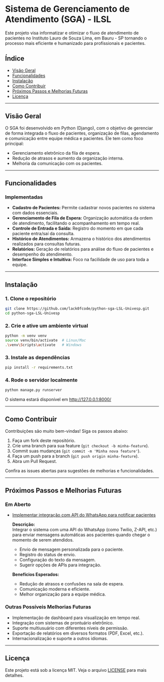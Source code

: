 # Sistema de Gerenciamento de Atendimento (SGA) - ILSL 

Este projeto visa informatizar e otimizar o fluxo de atendimento de pacientes no Instituto Lauro de Souza Lima, em Bauru - SP tornando o processo mais eficiente e humanizado para profissionais e pacientes.

## Índice

- [Visão Geral](#visão-geral)
- [Funcionalidades](#funcionalidades)
- [Instalação](#instalação)
- [Como Contribuir](#como-contribuir)
- [Próximos Passos e Melhorias Futuras](#próximos-passos-e-melhorias-futuras)
- [Licença](#licença)

---

## Visão Geral

O SGA foi desenvolvido em Python (Django), com o objetivo de gerenciar de forma integrada o fluxo de pacientes, organização de filas, agendamento e comunicação entre equipe médica e pacientes. Ele tem como foco principal:

- Gerenciamento eletrônico da fila de espera.
- Redução de atrasos e aumento da organização interna.
- Melhoria da comunicação com os pacientes.

---

## Funcionalidades

### Implementadas

- **Cadastro de Pacientes:** Permite cadastrar novos pacientes no sistema com dados essenciais.
- **Gerenciamento de Fila de Espera:** Organização automática da ordem de atendimento, facilitando o acompanhamento em tempo real.
- **Controle de Entrada e Saída:** Registro do momento em que cada paciente entra/saí da consulta.
- **Histórico de Atendimentos:** Armazena o histórico dos atendimentos realizados para consultas futuras.
- **Relatórios:** Geração de relatórios para análise do fluxo de pacientes e desempenho do atendimento.
- **Interface Simples e Intuitiva:** Foco na facilidade de uso para toda a equipe.

---

## Instalação

### 1. Clone o repositório

```bash
git clone https://github.com/lack0fcode/python-sga-LSL-Univesp.git
cd python-sga-LSL-Univesp
```

### 2. Crie e ative um ambiente virtual

```bash
python -m venv venv
source venv/bin/activate  # Linux/Mac
.\venv\Scripts\activate   # Windows
```

### 3. Instale as dependências

```bash
pip install -r requirements.txt
```

### 4. Rode o servidor localmente

```bash
python manage.py runserver
```

O sistema estará disponível em http://127.0.0.1:8000/

---

## Como Contribuir

Contribuições são muito bem-vindas! Siga os passos abaixo:

1. Faça um fork deste repositório.
2. Crie uma branch para sua feature (`git checkout -b minha-feature`).
3. Commit suas mudanças (`git commit -m 'Minha nova feature'`).
4. Faça um push para a branch (`git push origin minha-feature`).
5. Abra um Pull Request.

Confira as issues abertas para sugestões de melhorias e funcionalidades.

---

## Próximos Passos e Melhorias Futuras

### Em Aberto

- [Implementar integração com API do WhatsApp para notificar pacientes](https://github.com/lack0fcode/python-sga-LSL-Univesp/issues/2)

  **Descrição:**  
  Integrar o sistema com uma API do WhatsApp (como Twilio, Z-API, etc.) para enviar mensagens automáticas aos pacientes quando chegar o momento de serem atendidos.  
  - Envio de mensagem personalizada para o paciente.
  - Registro do status de envio.
  - Configuração do texto da mensagem.
  - Sugerir opções de APIs para integração.

  **Benefícios Esperados:**
  - Redução de atrasos e confusões na sala de espera.
  - Comunicação moderna e eficiente.
  - Melhor organização para a equipe médica.

### Outras Possíveis Melhorias Futuras

- Implementação de dashboard para visualização em tempo real.
- Integração com sistemas de prontuário eletrônico.
- Suporte multiusuário com diferentes níveis de permissão.
- Exportação de relatórios em diversos formatos (PDF, Excel, etc.).
- Internacionalização e suporte a outros idiomas.

---

## Licença

Este projeto está sob a licença MIT. Veja o arquivo [LICENSE](LICENSE) para mais detalhes.
